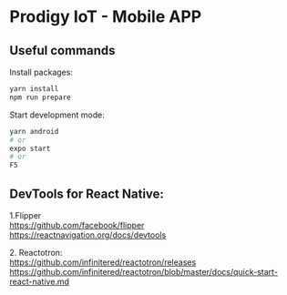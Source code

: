 # Prodigy IoT - Mobile APP

## Useful commands

Install packages:

```bash
yarn install
npm run prepare
```

Start development mode:

```bash
yarn android
# or
expo start
# or
F5
```

## DevTools for React Native:

1\.Flipper<br>
<https://github.com/facebook/flipper><br>
<https://reactnavigation.org/docs/devtools>

2\. Reactotron:<br>
<https://github.com/infinitered/reactotron/releases><br>
<https://github.com/infinitered/reactotron/blob/master/docs/quick-start-react-native.md>
